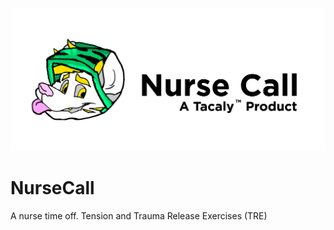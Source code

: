 ![a cat tapping the keyboard](logo/logo.png)
# NurseCall
A nurse time off. Tension and Trauma Release Exercises (TRE)
